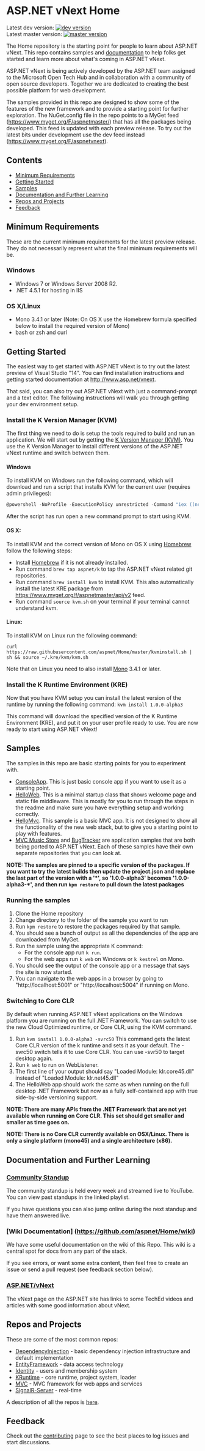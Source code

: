 # ASP.NET vNext Home
Latest dev version: [![dev version](http://img.shields.io/myget/aspnetvnext/v/KRE-CLR-x86.svg?style=flat)](https://www.myget.org/gallery/aspnetvnext)<br>
Latest master version: [![master version](http://img.shields.io/myget/aspnetmaster/v/KRE-svr50-x64.svg?style=flat)](https://www.myget.org/gallery/aspnetmaster)

The Home repository is the starting point for people to learn about ASP.NET vNext. This repo contains samples and [documentation](https://github.com/aspnet/Home/wiki) to help folks get started and learn more about what's coming in ASP.NET vNext.

ASP.NET vNext is being actively developed by the ASP.NET team assigned to the Microsoft Open Tech Hub and in collaboration with a community of open source developers. Together we are dedicated to creating the best possible platform for web development.

The samples provided in this repo are designed to show some of the features of the new framework and to provide a starting point for further exploration. The NuGet.config file in the repo points to a MyGet feed (https://www.myget.org/F/aspnetmaster/) that has all the packages being developed. This feed is updated with each preview release. To try out the latest bits under development use the dev feed instead (https://www.myget.org/F/aspnetvnext).

## Contents

* [Minimum Requirements](#minimum-requirements)
* [Getting Started](#getting-started)
* [Samples](#samples)
* [Documentation and Further Learning](#documentation-and-further-learning)
* [Repos and Projects](#repos-and-projects)
* [Feedback](#feedback)

## Minimum Requirements

These are the current minimum requirements for the latest preview release. They do not necessarily represent what the final minimum requirements will be.

### Windows
* Windows 7 or Windows Server 2008 R2.
* .NET 4.5.1 for hosting in IIS

### OS X/Linux
 * Mono 3.4.1 or later (Note: On OS X use the Homebrew formula specified below to install the required version of Mono)
 * bash or zsh and curl

## Getting Started

The easiest way to get started with ASP.NET vNext is to try out the latest preview of Visual Studio "14". You can find installation instructions and getting started documentation at http://www.asp.net/vnext.

That said, you can also try out ASP.NET vNext with just a command-prompt and a text editor. The following instructions will walk you through getting your dev environment setup.

### Install the K Version Manager (KVM)

The first thing we need to do is setup the tools required to build and run an application. We will start out by getting the [K Version Manager (KVM)](https://github.com/aspnet/Home/wiki/version-manager). You use the K Version Manager to install different versions of the ASP.NET vNext runtime and switch between them.

#### Windows
To install KVM on Windows run the following command, which will download and run a script that installs KVM for the current user (requires admin privileges):
```powershell
@powershell -NoProfile -ExecutionPolicy unrestricted -Command "iex ((new-object net.webclient).DownloadString('https://raw.githubusercontent.com/aspnet/Home/master/kvminstall.ps1'))"
```
After the script has run open a new command prompt to start using KVM.

#### OS X:

To install KVM and the correct version of Mono on OS X using [Homebrew](http://brew.sh) follow the following steps: 

 * Install [Homebrew](http://brew.sh) if it is not already installed.
 * Run command `brew tap aspnet/k` to tap the ASP.NET vNext related git repositories. 
 * Run command `brew install kvm` to install KVM. This also automatically install the latest KRE package from https://www.myget.org/f/aspnetmaster/api/v2 feed.
 * Run command `source kvm.sh` on your terminal if your terminal cannot understand kvm. 

#### Linux:

To install KVM on Linux run the following command:

```
curl https://raw.githubusercontent.com/aspnet/Home/master/kvminstall.sh | sh && source ~/.kre/kvm/kvm.sh
```

Note that on Linux you need to also install [Mono](http://mono-project.com) 3.4.1 or later.

### Install the K Runtime Environment (KRE)

Now that you have KVM setup you can install the latest version of the runtime by running the following command: ```kvm install 1.0.0-alpha3```
 
This command will download the specified version of the K Runtime Environment (KRE), and put it on your user profile ready to use. You are now ready to start using ASP.NET vNext!

## Samples

The samples in this repo are basic starting points for you to experiment with.

+ [ConsoleApp](https://github.com/aspnet/Home/tree/master/samples/ConsoleApp). This is just basic console app if you want to use it as a starting point.
+ [HelloWeb](https://github.com/aspnet/Home/tree/master/samples/HelloWeb). This is a minimal startup class that shows welcome page and static file middleware. This is mostly for you to run through the steps in the readme and make sure you have everything setup and working correctly.
+ [HelloMvc](https://github.com/aspnet/Home/tree/master/samples/HelloMvc). This sample is a basic MVC app. It is not designed to show all the functionality of the new web stack, but to give you a starting point to play with features.
+ [MVC Music Store](https://github.com/aspnet/MusicStore) and [BugTracker](https://github.com/aspnet/BugTracker) are application samples that are both being ported to ASP.NET vNext. Each of these samples have their own separate repositories that you can look at.

**NOTE: The samples are pinned to a specific version of the packages. If you want to try the latest builds then update the project.json and replace the last part of the version with a '\*', so '1.0.0-alpha3' becomes '1.0.0-alpha3-\*', and then run ```kpm restore``` to pull down the latest packages**

### Running the samples

1. Clone the Home repository
2. Change directory to the folder of the sample you want to run
3. Run ```kpm restore``` to restore the packages required by that sample.
4. You should see a bunch of output as all the dependencies of the app are downloaded from MyGet. 
5. Run the sample using the appropriate K command:
    - For the console app run  ```k run```.
    - For the web apps run ```k web``` on Windows or ```k kestrel``` on Mono.
6. You should see the output of the console app or a message that says the site is now started.
7. You can navigate to the web apps in a browser by going to "http://localhost:5001" or "http://localhost:5004" if running on Mono.

### Switching to Core CLR

By default when running ASP.NET vNext applications on the Windows platform you are running on the full .NET Framework. You can switch to use the new Cloud Optimized runtime, or Core CLR, using the KVM command.

1. Run ```kvm install 1.0.0-alpha3 -svrc50``` This command gets the latest Core CLR version of the k runtime and sets it as your default. The -svrc50 switch tells it to use Core CLR. You can use -svr50 to target desktop again.
2. Run ```k web``` to run on WebListener. 
3. The first line of your output should say "Loaded Module: klr.core45.dll" instead of "Loaded Module: klr.net45.dll"
4. The HelloWeb app should work the same as when running on the full desktop .NET Framework but now as a fully self-contained app with true side-by-side versioning support.

**NOTE: There are many APIs from the .NET Framework that are not yet available when running on Core CLR. This set should get smaller and smaller as time goes on.**

**NOTE: There is no Core CLR currently available on OSX/Linux. There is only a single platform (mono45) and a single architecture (x86).**

## Documentation and Further Learning

### [Community Standup](http://www.youtube.com/playlist?list=PL0M0zPgJ3HSftTAAHttA3JQU4vOjXFquF)
The community standup is held every week and streamed live to YouTube. You can view past standups in the linked playlist. 

If you have questions you can also jump online during the next standup and have them answered live.

### [Wiki Documentation] (https://github.com/aspnet/Home/wiki)
We have some useful documentation on the wiki of this Repo. This wiki is a central spot for docs from any part of the stack.

If you see errors, or want some extra content, then feel free to create an issue or send a pull request (see feedback section below).

### [ASP.NET/vNext](http://www.asp.net/vnext)
The vNext page on the ASP.NET site has links to some TechEd videos and articles with some good information about vNext.

## Repos and Projects

These are some of the most common repos:

* [DependencyInjection](https://github.com/aspnet/DependencyInjection) - basic dependency injection infrastructure and default implementation
* [EntityFramework](https://github.com/aspnet/EntityFramework) - data access technology
* [Identity](https://github.com/aspnet/Identity) - users and membership system
* [KRuntime](https://github.com/aspnet/KRuntime) - core runtime, project system, loader
* [MVC](https://github.com/aspnet/Mvc) - MVC framework for web apps and services
* [SignalR-Server](https://github.com/aspnet/SignalR-Server) - real-time 

A description of all the repos is [here](https://github.com/aspnet/Home/wiki/Repo-List).

## Feedback

Check out the [contributing](https://github.com/aspnet/Home/blob/master/CONTRIBUTING.md) page to see the best places to log issues and start discussions.
